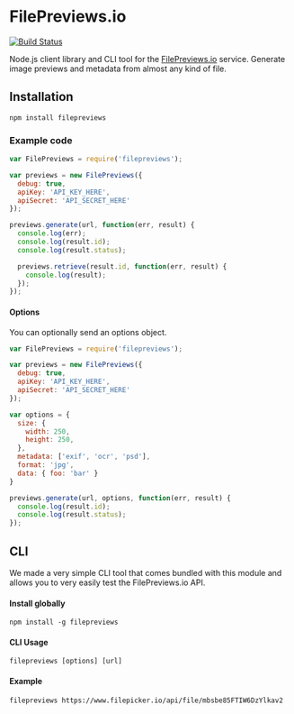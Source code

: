 # FilePreviews.io

[![Build Status](https://travis-ci.org/GetBlimp/filepreviews-node.svg)](https://travis-ci.org/GetBlimp/filepreviews-node)

Node.js client library and CLI tool for the [FilePreviews.io](http://filepreviews.io) service. Generate image previews and metadata from almost any kind of file.

## Installation

```
npm install filepreviews
```

### Example code

```js
var FilePreviews = require('filepreviews');

var previews = new FilePreviews({
  debug: true,
  apiKey: 'API_KEY_HERE',
  apiSecret: 'API_SECRET_HERE'
});

previews.generate(url, function(err, result) {
  console.log(err);
  console.log(result.id);
  console.log(result.status);

  previews.retrieve(result.id, function(err, result) {
    console.log(result);
  });
});
```

#### Options
You can optionally send an options object.

```js
var FilePreviews = require('filepreviews');

var previews = new FilePreviews({
  debug: true,
  apiKey: 'API_KEY_HERE',
  apiSecret: 'API_SECRET_HERE'
});

var options = {
  size: {
    width: 250,
    height: 250,
  },
  metadata: ['exif', 'ocr', 'psd'],
  format: 'jpg',
  data: { foo: 'bar' }
}

previews.generate(url, options, function(err, result) {
  console.log(result.id);
  console.log(result.status);
});
```

## CLI
We made a very simple CLI tool that comes bundled with this module and allows you to very easily test the FilePreviews.io API.

#### Install globally

```
npm install -g filepreviews
```

#### CLI Usage

```
filepreviews [options] [url]
```

#### Example

```
filepreviews https://www.filepicker.io/api/file/mbsbe85FTIW6DzYlkav2
```
